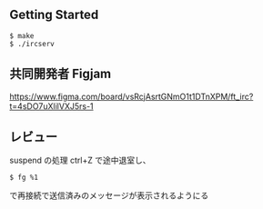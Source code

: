 ## Getting Started

```
$ make
$ ./ircserv
```

## 共同開発者 Figjam

https://www.figma.com/board/vsRcjAsrtGNmO1t1DTnXPM/ft_irc?t=4sDO7uXlilVXJ5rs-1

## レビュー

suspend の処理
ctrl+Z で途中退室し、

```
$ fg %1
```

で再接続で送信済みのメッセージが表示されるようにる
